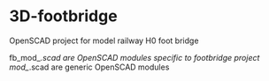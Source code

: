 # 3D-footbridge
OpenSCAD project for model railway H0 foot bridge

fb_mod_*.scad are OpenSCAD modules specific to footbridge project
mod_*.scad are generic OpenSCAD modules

